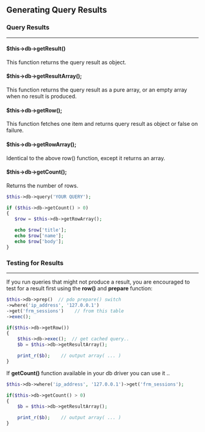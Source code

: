 ## Generating Query Results  <a name="generating-query-results"></a>

### Query Results

------

#### $this->db->getResult()

This function returns the query result as object.

#### $this->db->getResultArray();

This function returns the query result as a pure array, or an empty array when no result is produced.

#### $this->db->getRow();

This function fetches one item and returns query result as object or false on failure.

#### $this->db->getRowArray();

Identical to the above row() function, except it returns an array.

#### $this->db->getCount();

Returns the number of rows.

```php
$this->db->query('YOUR QUERY');

if ($this->db->getCount() > 0)
{
   $row = $this->db->getRowArray();

   echo $row['title'];
   echo $row['name'];
   echo $row['body'];
} 
```

### Testing for Results

------
If you run queries that might not produce a result, you are encouraged to test for a result first using the **row()** and **prepare** function:

```php
$this->db->prep()  // pdo prepare() switch 
->where('ip_address', '127.0.0.1')
->get('frm_sessions')    // from this table
->exec();

if($this->db->getRow())
{
    $this->db->exec();  // get cached query..
    $b = $this->db->getResultArray();

    print_r($b);    // output array( ... )   
}
```

If **getCount()** function available in your db driver you can use it ..

```php
$this->db->where('ip_address', '127.0.0.1')->get('frm_sessions');

if($this->db->getCount() > 0)
{
    $b = $this->db->getResultArray();

    print_r($b);    // output array( ... )   
}
```